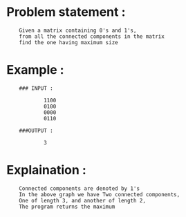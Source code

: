 # Problem statement :

        Given a matrix containing 0's and 1's,
        from all the connected components in the matrix
        find the one having maximum size

# Example :

        ### INPUT :

                1100
                0100
                0000
                0110

        ###OUTPUT :

                3

# Explaination :

        Connected components are denoted by 1's
        In the above graph we have Two connected components,
        One of length 3, and another of length 2,
        The program returns the maximum
